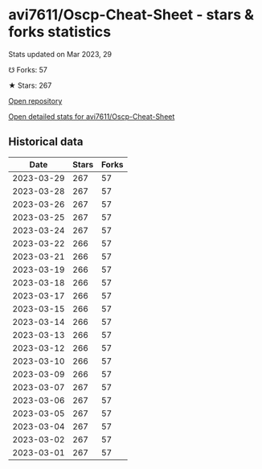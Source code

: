 # avi7611/Oscp-Cheat-Sheet - stars & forks statistics

Stats updated on Mar 2023, 29

☋ Forks: 57

★ Stars: 267

[Open repository](https://github.com/avi7611/Oscp-Cheat-Sheet)

[Open detailed stats for avi7611/Oscp-Cheat-Sheet](https://reviewgithub.com/rep/avi7611/Oscp-Cheat-Sheet)

## Historical data
| Date | Stars | Forks |
|------|-------|-------|
| 2023-03-29 | 267 | 57 | 
| 2023-03-28 | 267 | 57 | 
| 2023-03-26 | 267 | 57 | 
| 2023-03-25 | 267 | 57 | 
| 2023-03-24 | 267 | 57 | 
| 2023-03-22 | 266 | 57 | 
| 2023-03-21 | 266 | 57 | 
| 2023-03-19 | 266 | 57 | 
| 2023-03-18 | 266 | 57 | 
| 2023-03-17 | 266 | 57 | 
| 2023-03-15 | 266 | 57 | 
| 2023-03-14 | 266 | 57 | 
| 2023-03-13 | 266 | 57 | 
| 2023-03-12 | 266 | 57 | 
| 2023-03-10 | 266 | 57 | 
| 2023-03-09 | 266 | 57 | 
| 2023-03-07 | 267 | 57 | 
| 2023-03-06 | 267 | 57 | 
| 2023-03-05 | 267 | 57 | 
| 2023-03-04 | 267 | 57 | 
| 2023-03-02 | 267 | 57 | 
| 2023-03-01 | 267 | 57 | 

